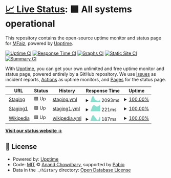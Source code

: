 # [📈 Live Status](https://faizhaffizudin.github.io/upptime-test1): <!--live status--> **🟩 All systems operational**

This repository contains the open-source uptime monitor and status page for [MFaiz](https://faizhaffizudin.github.io/upptime-test1), powered by [Upptime](https://github.com/upptime/upptime).

[![Uptime CI](https://github.com/faizhaffizudin/upptime-test1/workflows/Uptime%20CI/badge.svg)](https://github.com/faizhaffizudin/upptime-test1/actions?query=workflow%3A%22Uptime+CI%22)
[![Response Time CI](https://github.com/faizhaffizudin/upptime-test1/workflows/Response%20Time%20CI/badge.svg)](https://github.com/faizhaffizudin/upptime-test1/actions?query=workflow%3A%22Response+Time+CI%22)
[![Graphs CI](https://github.com/faizhaffizudin/upptime-test1/workflows/Graphs%20CI/badge.svg)](https://github.com/faizhaffizudin/upptime-test1/actions?query=workflow%3A%22Graphs+CI%22)
[![Static Site CI](https://github.com/faizhaffizudin/upptime-test1/workflows/Static%20Site%20CI/badge.svg)](https://github.com/faizhaffizudin/upptime-test1/actions?query=workflow%3A%22Static+Site+CI%22)
[![Summary CI](https://github.com/faizhaffizudin/upptime-test1/workflows/Summary%20CI/badge.svg)](https://github.com/faizhaffizudin/upptime-test1/actions?query=workflow%3A%22Summary+CI%22)

With [Upptime](https://upptime.js.org), you can get your own unlimited and free uptime monitor and status page, powered entirely by a GitHub repository. We use [Issues](https://github.com/faizhaffizudin/upptime-test1/issues) as incident reports, [Actions](https://github.com/faizhaffizudin/upptime-test1/actions) as uptime monitors, and [Pages](https://faizhaffizudin.github.io/upptime-test1) for the status page.

<!--start: status pages-->
<!-- This summary is generated by Upptime (https://github.com/upptime/upptime) -->
<!-- Do not edit this manually, your changes will be overwritten -->
<!-- prettier-ignore -->
| URL | Status | History | Response Time | Uptime |
| --- | ------ | ------- | ------------- | ------ |
| <img alt="" src="https://icons.duckduckgo.com/ip3/devdroid.petronas.com.ico" height="13"> [Staging](https://devdroid.petronas.com) | 🟩 Up | [staging.yml](https://github.com/faizhaffizudin/upptime-test1/commits/HEAD/history/staging.yml) | <details><summary><img alt="Response time graph" src="./graphs/staging/response-time-week.png" height="20"> 2093ms</summary><br><a href="https://faizhaffizudin.github.io/upptime-test1/history/staging"><img alt="Response time 2093" src="https://img.shields.io/endpoint?url=https%3A%2F%2Fraw.githubusercontent.com%2Ffaizhaffizudin%2Fupptime-test1%2FHEAD%2Fapi%2Fstaging%2Fresponse-time.json"></a><br><a href="https://faizhaffizudin.github.io/upptime-test1/history/staging"><img alt="24-hour response time 1233" src="https://img.shields.io/endpoint?url=https%3A%2F%2Fraw.githubusercontent.com%2Ffaizhaffizudin%2Fupptime-test1%2FHEAD%2Fapi%2Fstaging%2Fresponse-time-day.json"></a><br><a href="https://faizhaffizudin.github.io/upptime-test1/history/staging"><img alt="7-day response time 2093" src="https://img.shields.io/endpoint?url=https%3A%2F%2Fraw.githubusercontent.com%2Ffaizhaffizudin%2Fupptime-test1%2FHEAD%2Fapi%2Fstaging%2Fresponse-time-week.json"></a><br><a href="https://faizhaffizudin.github.io/upptime-test1/history/staging"><img alt="30-day response time 2093" src="https://img.shields.io/endpoint?url=https%3A%2F%2Fraw.githubusercontent.com%2Ffaizhaffizudin%2Fupptime-test1%2FHEAD%2Fapi%2Fstaging%2Fresponse-time-month.json"></a><br><a href="https://faizhaffizudin.github.io/upptime-test1/history/staging"><img alt="1-year response time 2093" src="https://img.shields.io/endpoint?url=https%3A%2F%2Fraw.githubusercontent.com%2Ffaizhaffizudin%2Fupptime-test1%2FHEAD%2Fapi%2Fstaging%2Fresponse-time-year.json"></a></details> | <details><summary><a href="https://faizhaffizudin.github.io/upptime-test1/history/staging">100.00%</a></summary><a href="https://faizhaffizudin.github.io/upptime-test1/history/staging"><img alt="All-time uptime 100.00%" src="https://img.shields.io/endpoint?url=https%3A%2F%2Fraw.githubusercontent.com%2Ffaizhaffizudin%2Fupptime-test1%2FHEAD%2Fapi%2Fstaging%2Fuptime.json"></a><br><a href="https://faizhaffizudin.github.io/upptime-test1/history/staging"><img alt="24-hour uptime 100.00%" src="https://img.shields.io/endpoint?url=https%3A%2F%2Fraw.githubusercontent.com%2Ffaizhaffizudin%2Fupptime-test1%2FHEAD%2Fapi%2Fstaging%2Fuptime-day.json"></a><br><a href="https://faizhaffizudin.github.io/upptime-test1/history/staging"><img alt="7-day uptime 100.00%" src="https://img.shields.io/endpoint?url=https%3A%2F%2Fraw.githubusercontent.com%2Ffaizhaffizudin%2Fupptime-test1%2FHEAD%2Fapi%2Fstaging%2Fuptime-week.json"></a><br><a href="https://faizhaffizudin.github.io/upptime-test1/history/staging"><img alt="30-day uptime 100.00%" src="https://img.shields.io/endpoint?url=https%3A%2F%2Fraw.githubusercontent.com%2Ffaizhaffizudin%2Fupptime-test1%2FHEAD%2Fapi%2Fstaging%2Fuptime-month.json"></a><br><a href="https://faizhaffizudin.github.io/upptime-test1/history/staging"><img alt="1-year uptime 100.00%" src="https://img.shields.io/endpoint?url=https%3A%2F%2Fraw.githubusercontent.com%2Ffaizhaffizudin%2Fupptime-test1%2FHEAD%2Fapi%2Fstaging%2Fuptime-year.json"></a></details>
| <img alt="" src="https://icons.duckduckgo.com/ip3/devdroid.petronas.com.ico" height="13"> [Staging1](https://devdroid.petronas.com/#/home) | 🟩 Up | [staging1.yml](https://github.com/faizhaffizudin/upptime-test1/commits/HEAD/history/staging1.yml) | <details><summary><img alt="Response time graph" src="./graphs/staging1/response-time-week.png" height="20"> 221ms</summary><br><a href="https://faizhaffizudin.github.io/upptime-test1/history/staging1"><img alt="Response time 221" src="https://img.shields.io/endpoint?url=https%3A%2F%2Fraw.githubusercontent.com%2Ffaizhaffizudin%2Fupptime-test1%2FHEAD%2Fapi%2Fstaging1%2Fresponse-time.json"></a><br><a href="https://faizhaffizudin.github.io/upptime-test1/history/staging1"><img alt="24-hour response time 241" src="https://img.shields.io/endpoint?url=https%3A%2F%2Fraw.githubusercontent.com%2Ffaizhaffizudin%2Fupptime-test1%2FHEAD%2Fapi%2Fstaging1%2Fresponse-time-day.json"></a><br><a href="https://faizhaffizudin.github.io/upptime-test1/history/staging1"><img alt="7-day response time 221" src="https://img.shields.io/endpoint?url=https%3A%2F%2Fraw.githubusercontent.com%2Ffaizhaffizudin%2Fupptime-test1%2FHEAD%2Fapi%2Fstaging1%2Fresponse-time-week.json"></a><br><a href="https://faizhaffizudin.github.io/upptime-test1/history/staging1"><img alt="30-day response time 221" src="https://img.shields.io/endpoint?url=https%3A%2F%2Fraw.githubusercontent.com%2Ffaizhaffizudin%2Fupptime-test1%2FHEAD%2Fapi%2Fstaging1%2Fresponse-time-month.json"></a><br><a href="https://faizhaffizudin.github.io/upptime-test1/history/staging1"><img alt="1-year response time 221" src="https://img.shields.io/endpoint?url=https%3A%2F%2Fraw.githubusercontent.com%2Ffaizhaffizudin%2Fupptime-test1%2FHEAD%2Fapi%2Fstaging1%2Fresponse-time-year.json"></a></details> | <details><summary><a href="https://faizhaffizudin.github.io/upptime-test1/history/staging1">100.00%</a></summary><a href="https://faizhaffizudin.github.io/upptime-test1/history/staging1"><img alt="All-time uptime 100.00%" src="https://img.shields.io/endpoint?url=https%3A%2F%2Fraw.githubusercontent.com%2Ffaizhaffizudin%2Fupptime-test1%2FHEAD%2Fapi%2Fstaging1%2Fuptime.json"></a><br><a href="https://faizhaffizudin.github.io/upptime-test1/history/staging1"><img alt="24-hour uptime 100.00%" src="https://img.shields.io/endpoint?url=https%3A%2F%2Fraw.githubusercontent.com%2Ffaizhaffizudin%2Fupptime-test1%2FHEAD%2Fapi%2Fstaging1%2Fuptime-day.json"></a><br><a href="https://faizhaffizudin.github.io/upptime-test1/history/staging1"><img alt="7-day uptime 100.00%" src="https://img.shields.io/endpoint?url=https%3A%2F%2Fraw.githubusercontent.com%2Ffaizhaffizudin%2Fupptime-test1%2FHEAD%2Fapi%2Fstaging1%2Fuptime-week.json"></a><br><a href="https://faizhaffizudin.github.io/upptime-test1/history/staging1"><img alt="30-day uptime 100.00%" src="https://img.shields.io/endpoint?url=https%3A%2F%2Fraw.githubusercontent.com%2Ffaizhaffizudin%2Fupptime-test1%2FHEAD%2Fapi%2Fstaging1%2Fuptime-month.json"></a><br><a href="https://faizhaffizudin.github.io/upptime-test1/history/staging1"><img alt="1-year uptime 100.00%" src="https://img.shields.io/endpoint?url=https%3A%2F%2Fraw.githubusercontent.com%2Ffaizhaffizudin%2Fupptime-test1%2FHEAD%2Fapi%2Fstaging1%2Fuptime-year.json"></a></details>
| <img alt="" src="https://icons.duckduckgo.com/ip3/en.wikipedia.org.ico" height="13"> [Wikipedia](https://en.wikipedia.org) | 🟩 Up | [wikipedia.yml](https://github.com/faizhaffizudin/upptime-test1/commits/HEAD/history/wikipedia.yml) | <details><summary><img alt="Response time graph" src="./graphs/wikipedia/response-time-week.png" height="20"> 187ms</summary><br><a href="https://faizhaffizudin.github.io/upptime-test1/history/wikipedia"><img alt="Response time 187" src="https://img.shields.io/endpoint?url=https%3A%2F%2Fraw.githubusercontent.com%2Ffaizhaffizudin%2Fupptime-test1%2FHEAD%2Fapi%2Fwikipedia%2Fresponse-time.json"></a><br><a href="https://faizhaffizudin.github.io/upptime-test1/history/wikipedia"><img alt="24-hour response time 244" src="https://img.shields.io/endpoint?url=https%3A%2F%2Fraw.githubusercontent.com%2Ffaizhaffizudin%2Fupptime-test1%2FHEAD%2Fapi%2Fwikipedia%2Fresponse-time-day.json"></a><br><a href="https://faizhaffizudin.github.io/upptime-test1/history/wikipedia"><img alt="7-day response time 187" src="https://img.shields.io/endpoint?url=https%3A%2F%2Fraw.githubusercontent.com%2Ffaizhaffizudin%2Fupptime-test1%2FHEAD%2Fapi%2Fwikipedia%2Fresponse-time-week.json"></a><br><a href="https://faizhaffizudin.github.io/upptime-test1/history/wikipedia"><img alt="30-day response time 187" src="https://img.shields.io/endpoint?url=https%3A%2F%2Fraw.githubusercontent.com%2Ffaizhaffizudin%2Fupptime-test1%2FHEAD%2Fapi%2Fwikipedia%2Fresponse-time-month.json"></a><br><a href="https://faizhaffizudin.github.io/upptime-test1/history/wikipedia"><img alt="1-year response time 187" src="https://img.shields.io/endpoint?url=https%3A%2F%2Fraw.githubusercontent.com%2Ffaizhaffizudin%2Fupptime-test1%2FHEAD%2Fapi%2Fwikipedia%2Fresponse-time-year.json"></a></details> | <details><summary><a href="https://faizhaffizudin.github.io/upptime-test1/history/wikipedia">100.00%</a></summary><a href="https://faizhaffizudin.github.io/upptime-test1/history/wikipedia"><img alt="All-time uptime 100.00%" src="https://img.shields.io/endpoint?url=https%3A%2F%2Fraw.githubusercontent.com%2Ffaizhaffizudin%2Fupptime-test1%2FHEAD%2Fapi%2Fwikipedia%2Fuptime.json"></a><br><a href="https://faizhaffizudin.github.io/upptime-test1/history/wikipedia"><img alt="24-hour uptime 100.00%" src="https://img.shields.io/endpoint?url=https%3A%2F%2Fraw.githubusercontent.com%2Ffaizhaffizudin%2Fupptime-test1%2FHEAD%2Fapi%2Fwikipedia%2Fuptime-day.json"></a><br><a href="https://faizhaffizudin.github.io/upptime-test1/history/wikipedia"><img alt="7-day uptime 100.00%" src="https://img.shields.io/endpoint?url=https%3A%2F%2Fraw.githubusercontent.com%2Ffaizhaffizudin%2Fupptime-test1%2FHEAD%2Fapi%2Fwikipedia%2Fuptime-week.json"></a><br><a href="https://faizhaffizudin.github.io/upptime-test1/history/wikipedia"><img alt="30-day uptime 100.00%" src="https://img.shields.io/endpoint?url=https%3A%2F%2Fraw.githubusercontent.com%2Ffaizhaffizudin%2Fupptime-test1%2FHEAD%2Fapi%2Fwikipedia%2Fuptime-month.json"></a><br><a href="https://faizhaffizudin.github.io/upptime-test1/history/wikipedia"><img alt="1-year uptime 100.00%" src="https://img.shields.io/endpoint?url=https%3A%2F%2Fraw.githubusercontent.com%2Ffaizhaffizudin%2Fupptime-test1%2FHEAD%2Fapi%2Fwikipedia%2Fuptime-year.json"></a></details>

<!--end: status pages-->

[**Visit our status website →**](https://faizhaffizudin.github.io/upptime-test1)

## 📄 License

- Powered by: [Upptime](https://github.com/upptime/upptime)
- Code: [MIT](./LICENSE) © [Anand Chowdhary](https://anandchowdhary.com), supported by [Pabio](https://pabio.com)
- Data in the `./history` directory: [Open Database License](https://opendatacommons.org/licenses/odbl/1-0/)
